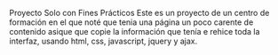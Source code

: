 Proyecto Solo con Fines Prácticos
Este es un proyecto de un centro de formación en el que noté que tenia una página un poco carente de contenido asique que copie
la información que tenía e rehice toda la interfaz, usando html, css, javascript, jquery y ajax. 
